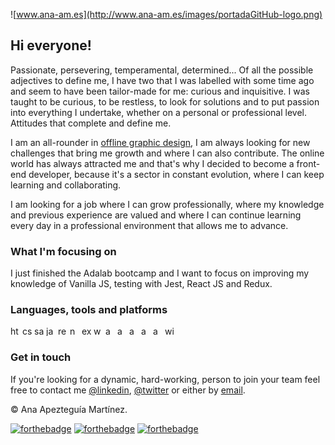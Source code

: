 ![www.ana-am.es](http://www.ana-am.es/images/portadaGitHub-logo.png)

## Hi everyone!

Passionate, persevering, temperamental, determined... Of all the possible adjectives to define me, I have two that I was labelled with some time ago and seem to have been tailor-made for me: curious and inquisitive.
I was taught to be curious, to be restless, to look for solutions and to put passion into everything I undertake, whether on a personal or professional level. Attitudes that complete and define me.

I am an all-rounder in [offline graphic design](http://www.ana-am.es), I am always looking for new challenges that bring me growth and where I can also contribute. The online world has always attracted me and that's why I decided to become a front-end developer, because it's a sector in constant evolution, where I can keep learning and collaborating.

I am looking for a job where I can grow professionally, where my knowledge and previous experience are valued and where I can continue learning every day in a professional environment that allows me to advance.

### What I'm focusing on

I just finished the Adalab bootcamp and I want to focus on improving my knowledge of Vanilla JS, testing with Jest, React JS and Redux.

### Languages, tools and platforms

<img align="left" alt="html5" height="16" width="16" src="https://cdn.jsdelivr.net/npm/simple-icons@v4/icons/html5.svg" />
<img align="left" alt="css3" height="16" width="16" src="https://cdn.jsdelivr.net/npm/simple-icons@v4/icons/css3.svg" />
<img align="left" alt="sass" height="16" width="16" src="https://cdn.jsdelivr.net/npm/simple-icons@v4/icons/sass.svg" />
<img align="left" alt="javascript" height="16" width="16" src="https://cdn.jsdelivr.net/npm/simple-icons@v4/icons/javascript.svg" />
<img align="left" alt="react" height="16" width="16" src="https://cdn.jsdelivr.net/npm/simple-icons@v4/icons/react.svg" />
<img align="left" alt="node-dot-js" height="16" width="16" src="https://cdn.jsdelivr.net/npm/simple-icons@v4/icons/node-dot-js.svg" />
<img align="left" alt="express" height="16" width="16" src="https://cdn.jsdelivr.net/npm/simple-icons@v4/icons/express.svg" />
<img align="left" alt="wordpress" height="16" width="16" src="https://cdn.jsdelivr.net/npm/simple-icons@v4/icons/wordpress.svg" />
<img align="left" alt="adobeillustrator" height="16" width="16" src="https://cdn.jsdelivr.net/npm/simple-icons@v4/icons/adobeillustrator.svg" />
<img align="left" alt="adobephotoshop" height="16" width="16" src="https://cdn.jsdelivr.net/npm/simple-icons@v4/icons/adobephotoshop.svg" />
<img align="left" alt="adobeindesign" height="16" width="16" src="https://cdn.jsdelivr.net/npm/simple-icons@v4/icons/adobeindesign.svg" />
<img align="left" alt="adobecreativecloud" height="16" width="16" src="https://cdn.jsdelivr.net/npm/simple-icons@v4/icons/adobecreativecloud.svg"/>
<img align="left" alt="apple" height="16" width="16" src="https://cdn.jsdelivr.net/npm/simple-icons@v4/icons/apple.svg" />
<img align="left" alt="windowsxp" height="16" width="16" src="https://cdn.jsdelivr.net/npm/simple-icons@v4/icons/windowsxp.svg" />
</br>

### Get in touch

If you're looking for a dynamic, hard-working, person to join your team feel free to contact me [@linkedin](https://www.linkedin.com/in/anaapezteguiamartinez/), [@twitter](https://twitter.com/anadisena) or either by [email](mailto:hola@ana-am.es).

© Ana Apezteguía Martínez.

[![forthebadge](https://forthebadge.com/images/badges/built-with-love.svg)](https://forthebadge.com) [![forthebadge](https://forthebadge.com/images/badges/makes-people-smile.svg)](https://forthebadge.com) [![forthebadge](https://forthebadge.com/images/badges/powered-by-responsibility.svg)](https://forthebadge.com)
